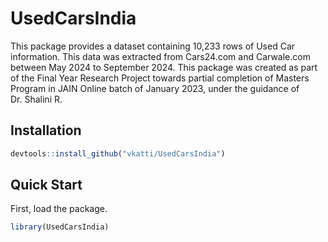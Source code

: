 # UsedCarsIndia


This package provides a dataset containing 10,233 rows of Used Car
information. This data was extracted from Cars24.com and Carwale.com
between May 2024 to September 2024. This package was created as part of
the Final Year Research Project towards partial completion of Masters
Program in JAIN Online batch of January 2023, under the guidance of
Dr. Shalini R.

## Installation

``` r
devtools::install_github("vkatti/UsedCarsIndia")
```

## Quick Start

First, load the package.

``` r
library(UsedCarsIndia)
```
